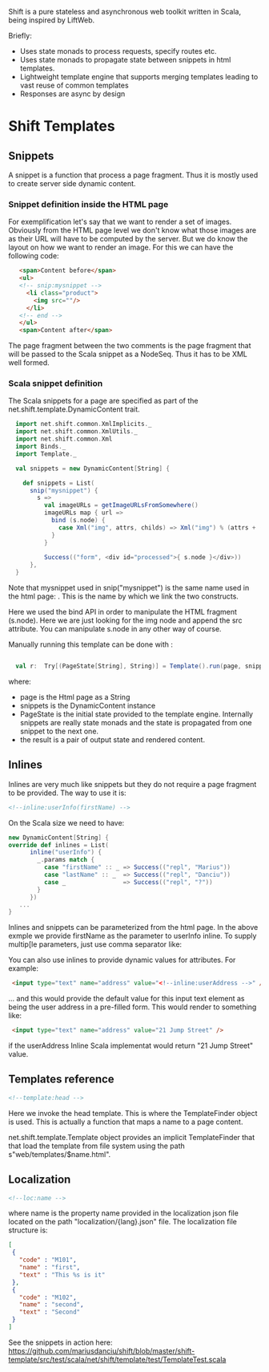 Shift is a pure stateless and asynchronous web toolkit written in Scala, being inspired by LiftWeb.

Briefly:

- Uses state monads to process requests, specify routes etc.
- Uses state monads to propagate state between snippets in html templates.
- Lightweight template engine that supports merging templates leading to vast reuse of common templates
- Responses are async by design

# Shift Templates

## Snippets
   
   A snippet is a function that process a page fragment. Thus it is mostly used to create server side dynamic content.
   
### Snippet definition inside the HTML page
For exemplification let's say that we want to render a set of images. Obviously from the HTML page level we don't know what those images are as their URL will have to be computed by the server. But we do know the layout on how we want to render an image. For this we can have the following code:

```html
   <span>Content before</span>
   <ul>
   <!-- snip:mysnippet -->
     <li class="product">
       <img src=""/>
     </li>
   <!-- end -->
   </ul>
   <span>Content after</span>
```   
The page fragment between the two comments is the page fragment that will be passed to the Scala snippet as a NodeSeq. Thus it has to be XML well formed.

### Scala snippet definition
   The Scala snippets for a page are specified as part of the net.shift.template.DynamicContent trait.
   
```scala
  import net.shift.common.XmlImplicits._
  import net.shift.common.XmlUtils._
  import net.shift.common.Xml
  import Binds._
  import Template._

  val snippets = new DynamicContent[String] {

    def snippets = List(
      snip("mysnippet") {
        s =>
          val imageURLs = getImageURLsFromSomewhere()
          imageURLs map { url => 
            bind (s.node) {
              case Xml("img", attrs, childs) => Xml("img") % (attrs + ("src", url))
            }
          }
          
          Success(("form", <div id="processed">{ s.node }</div>))
      },
  }

```
Note that mysnippet used in snip("mysnippet") is the same name used in the html page: <!-- snip:mysnippet -->. This is the name by which we link the two constructs.

Here we used the bind API in order to manipulate the HTML fragment (s.node). Here we are just looking for the img node and append the src attribute. You can manipulate s.node in any other way of course.

Manually running this template can be done with :

```scala

  val r:  Try[(PageState[String], String)] = Template().run(page, snippets, PageState("", Language("en"), None))

```
where:
- page is the Html page as a String
- snippets is the DynamicContent instance
- PageState is the initial state provided to the template engine. Internally snippets are really state monads and the state is propagated from one snippet to the next one.
- the result is a pair of output state and rendered content.




## Inlines
Inlines are very much like snippets but they do not require a page fragment to be provided. The way to use it is:

```html
<!--inline:userInfo(firstName) -->
```

On the Scala size we need to have:

```scala
new DynamicContent[String] {
override def inlines = List(
      inline("userInfo") {
        _.params match {
          case "firstName" :: _ => Success(("repl", "Marius"))
          case "lastName" :: _  => Success(("repl", "Danciu"))
          case _                => Success(("repl", "?"))
        }
      })
   ...
}
```

Inlines and snippets can be parameterized from the html page. In the above exmple we provide firstName as the parameter to userInfo inline. To supply multip[le parameters, just use comma separator like: <!--inline:userInfo(firstName, test) -->

You can also use inlines to provide dynamic values for attributes. For example:

```html
 <input type="text" name="address" value="<!--inline:userAddress -->" />
```
... and this would provide the default value for this input text element as being the user address in a pre-filled form. This would render to something like:

```html
 <input type="text" name="address" value="21 Jump Street" />
```
if the userAddress Inline Scala implementat would return "21 Jump Street" value.

## Templates reference
```html
<!--template:head -->
```
Here we invoke the head template. This is where the TemplateFinder object is used. This is actually a function that maps a name to a page content.

net.shift.template.Template object provides an implicit TemplateFinder that that load the template from file system using the path s"web/templates/$name.html".

## Localization
```html
<!--loc:name -->
```
where name is the property name provided in the localization json file located on the path "localization/{lang}.json" file. The localization file structure is:
```json
[
 {
   "code" : "M101",
   "name" : "first",
   "text" : "This %s is it"
 },
 {
   "code" : "M102",
   "name" : "second",
   "text" : "Second"
 }
]
```

See the snippets in action here: https://github.com/mariusdanciu/shift/blob/master/shift-template/src/test/scala/net/shift/template/test/TemplateTest.scala
